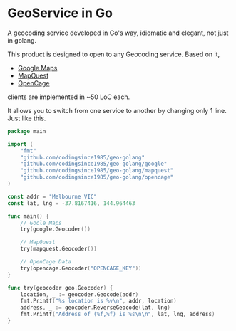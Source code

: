GeoService in Go
=

A geocoding service developed in Go's way, idiomatic and elegant, not just in golang.

This product is designed to open to any Geocoding service. Based on it,
* [Google Maps](https://developers.google.com/maps/documentation/geocoding/)
* [MapQuest](http://www.mapquestapi.com/geocoding/)
* [OpenCage](http://geocoder.opencagedata.com/api.html)

clients are implemented in ~50 LoC each.

It allows you to switch from one service to another by changing only 1 line. Just like this.

```go
package main

import (
	"fmt"
	"github.com/codingsince1985/geo-golang"
	"github.com/codingsince1985/geo-golang/google"
	"github.com/codingsince1985/geo-golang/mapquest"
	"github.com/codingsince1985/geo-golang/opencage"
)

const addr = "Melbourne VIC"
const lat, lng = -37.8167416, 144.964463

func main() {
	// Goole Maps
	try(google.Geocoder())

	// MapQuest
	try(mapquest.Geocoder())

	// OpenCage Data
	try(opencage.Geocoder("OPENCAGE_KEY"))
}

func try(geocoder geo.Geocoder) {
	location, _ := geocoder.Geocode(addr)
	fmt.Printf("%s location is %v\n", addr, location)
	address, _ := geocoder.ReverseGeocode(lat, lng)
	fmt.Printf("Address of (%f,%f) is %s\n\n", lat, lng, address)
}
```
